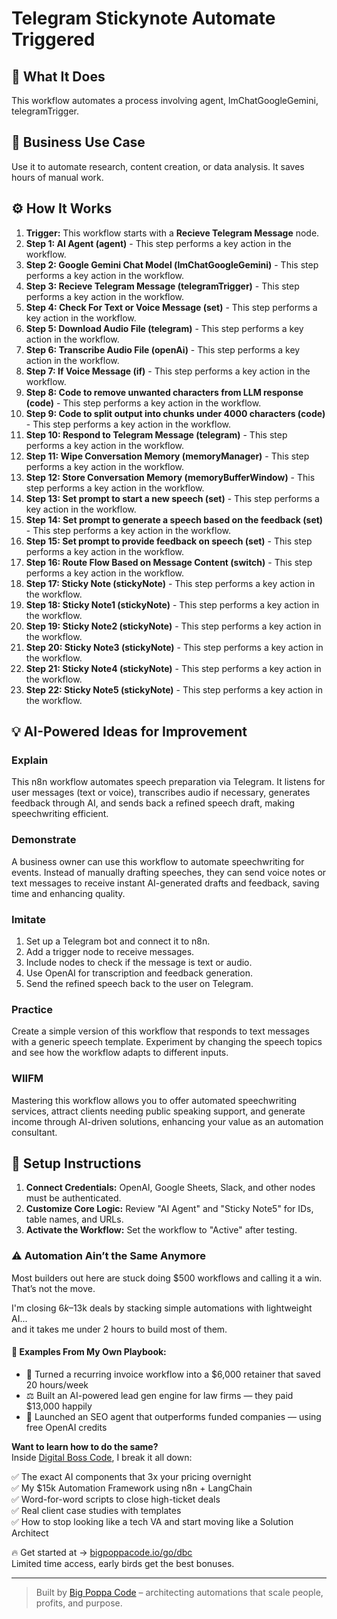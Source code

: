 # Telegram Stickynote Automate Triggered

## 🚀 What It Does
This workflow automates a process involving agent, lmChatGoogleGemini, telegramTrigger.

## 💼 Business Use Case
Use it to automate research, content creation, or data analysis. It saves hours of manual work.

## ⚙️ How It Works
1.  **Trigger:** This workflow starts with a **Recieve Telegram Message** node.
2. **Step 1: AI Agent (agent)** - This step performs a key action in the workflow.
3. **Step 2: Google Gemini Chat Model (lmChatGoogleGemini)** - This step performs a key action in the workflow.
4. **Step 3: Recieve Telegram Message (telegramTrigger)** - This step performs a key action in the workflow.
5. **Step 4: Check For Text or Voice Message (set)** - This step performs a key action in the workflow.
6. **Step 5: Download Audio File (telegram)** - This step performs a key action in the workflow.
7. **Step 6: Transcribe Audio File (openAi)** - This step performs a key action in the workflow.
8. **Step 7: If Voice Message (if)** - This step performs a key action in the workflow.
9. **Step 8: Code to remove unwanted characters from LLM response (code)** - This step performs a key action in the workflow.
10. **Step 9: Code to split output into chunks under 4000 characters (code)** - This step performs a key action in the workflow.
11. **Step 10: Respond to Telegram Message (telegram)** - This step performs a key action in the workflow.
12. **Step 11: Wipe Conversation Memory (memoryManager)** - This step performs a key action in the workflow.
13. **Step 12: Store Conversation Memory (memoryBufferWindow)** - This step performs a key action in the workflow.
14. **Step 13: Set prompt to start a new speech (set)** - This step performs a key action in the workflow.
15. **Step 14: Set prompt to generate a speech based on the feedback (set)** - This step performs a key action in the workflow.
16. **Step 15: Set prompt to provide feedback on speech (set)** - This step performs a key action in the workflow.
17. **Step 16: Route Flow Based on Message Content (switch)** - This step performs a key action in the workflow.
18. **Step 17: Sticky Note (stickyNote)** - This step performs a key action in the workflow.
19. **Step 18: Sticky Note1 (stickyNote)** - This step performs a key action in the workflow.
20. **Step 19: Sticky Note2 (stickyNote)** - This step performs a key action in the workflow.
21. **Step 20: Sticky Note3 (stickyNote)** - This step performs a key action in the workflow.
22. **Step 21: Sticky Note4 (stickyNote)** - This step performs a key action in the workflow.
23. **Step 22: Sticky Note5 (stickyNote)** - This step performs a key action in the workflow.

## 💡 AI-Powered Ideas for Improvement
### Explain
This n8n workflow automates speech preparation via Telegram. It listens for user messages (text or voice), transcribes audio if necessary, generates feedback through AI, and sends back a refined speech draft, making speechwriting efficient.

### Demonstrate
A business owner can use this workflow to automate speechwriting for events. Instead of manually drafting speeches, they can send voice notes or text messages to receive instant AI-generated drafts and feedback, saving time and enhancing quality.

### Imitate
1. Set up a Telegram bot and connect it to n8n.
2. Add a trigger node to receive messages.
3. Include nodes to check if the message is text or audio.
4. Use OpenAI for transcription and feedback generation.
5. Send the refined speech back to the user on Telegram.

### Practice
Create a simple version of this workflow that responds to text messages with a generic speech template. Experiment by changing the speech topics and see how the workflow adapts to different inputs.

### WIIFM
Mastering this workflow allows you to offer automated speechwriting services, attract clients needing public speaking support, and generate income through AI-driven solutions, enhancing your value as an automation consultant.

## 🔧 Setup Instructions
1. **Connect Credentials:** OpenAI, Google Sheets, Slack, and other nodes must be authenticated.
2. **Customize Core Logic:** Review "AI Agent" and "Sticky Note5" for IDs, table names, and URLs.
3. **Activate the Workflow:** Set the workflow to "Active" after testing.

### ⚠️ Automation Ain’t the Same Anymore

Most builders out here are stuck doing $500 workflows and calling it a win.  
That’s not the move.  

I'm closing $6k–$13k deals by stacking simple automations with lightweight AI...  
and it takes me under 2 hours to build most of them.

#### 🧠 Examples From My Own Playbook:
- 🔁 Turned a recurring invoice workflow into a $6,000 retainer that saved 20 hours/week  
- ⚖️ Built an AI-powered lead gen engine for law firms — they paid $13,000 happily  
- 🚀 Launched an SEO agent that outperforms funded companies — using free OpenAI credits  

**Want to learn how to do the same?**  
Inside [Digital Boss Code](https://bigpoppacode.io/go/dbc), I break it all down:

✅ The exact AI components that 3x your pricing overnight  
✅ My $15k Automation Framework using n8n + LangChain  
✅ Word-for-word scripts to close high-ticket deals  
✅ Real client case studies with templates  
✅ How to stop looking like a tech VA and start moving like a Solution Architect  

🔥 Get started at → [bigpoppacode.io/go/dbc](https://bigpoppacode.io/go/dbc)  
Limited time access, early birds get the best bonuses.

---
> Built by [Big Poppa Code](https://bigpoppacode.io) – architecting automations that scale people, profits, and purpose.
